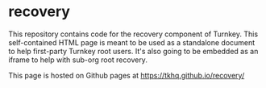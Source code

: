 # recovery

This repository contains code for the recovery component of Turnkey. This self-contained HTML page is meant to be used as a standalone document to help first-party Turnkey root users. It's also going to be embedded as an iframe to help with sub-org root recovery.

This page is hosted on Github pages at https://tkhq.github.io/recovery/
